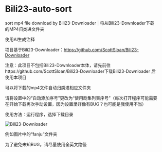# Bili23-auto-sort
sort mp4 file download by Bili23-Downloader | 将从Bili23-Downloader下载的MP4归类进文件夹

使用AI生成注释

项目基于Bili23-Downloader：https://github.com/ScottSloan/Bili23-Downloader

注意：此项目不包括Bili23-Downloader本体，请先前往https://github.com/ScottSloan/Bili23-Downloader下载Bili23-Downloader
后使用本项目

可以将下载的mp4文件自动归类进相应文件夹

请将设置中的“自动添加序号”更改为“使用剧集列表序号”（每次打开程序可能需要在开始下载再次手动设置，因为设置里好像有BUG？也可能是我使用不当）

使用方法：运行程序，选择下载目录

![Bili23-Downloader](https://github.com/user-attachments/assets/a706687a-2014-45b3-96f1-36cdaf136658)

例如图片中的“fanju”文件夹

为了避免未知BUG，请尽量使用全英文路径
